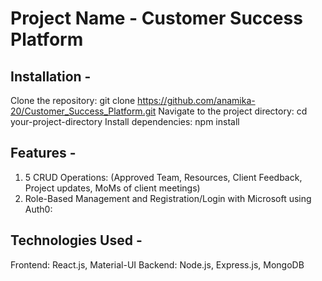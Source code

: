 # Project Name - Customer Success Platform

## Installation - 
Clone the repository: git clone https://github.com/anamika-20/Customer_Success_Platform.git
Navigate to the project directory: cd your-project-directory
Install dependencies: npm install

## Features -
1. 5 CRUD Operations: (Approved Team, Resources, Client Feedback, Project updates, MoMs of client meetings)
2. Role-Based Management and Registration/Login with Microsoft using Auth0:

## Technologies Used - 
Frontend: React.js, Material-UI
Backend: Node.js, Express.js, MongoDB


